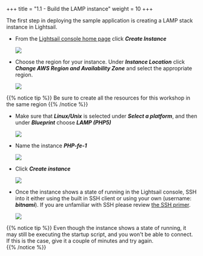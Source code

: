 +++
title = "1.1 - Build the LAMP instance"
weight = 10
+++

The first step in deploying the sample application is creating a LAMP stack instance in Lightsail. 

* From the <a href="https://lightsail.aws.amazon.com/ls/webapp/home/" target="_blank">Lightsail console home page</a> click ***Create Instance***

    ![](../../images/1-1-1.jpg?classes=border)

* Choose the region for your instance. Under ***Instance Location*** click ***Change AWS Region and Availability Zone*** and select the appropriate region. 

    ![](../../images/region.jpg?classes=border)

{{% notice tip %}}
Be sure to create all the resources for this workshop in the same region
{{% /notice %}}

* Make sure that ***Linux/Unix*** is selected under ***Select a platform***, and then under ***Blueprint*** choose ***LAMP (PHP5)***
    
    ![](../../images/lamp-blueprint.jpg?classes=border)


* Name the instance ***PHP-fe-1***

    ![](../../images/lamp-name.jpg?classes=border)

* Click ***Create instance***

    ![](../../images/lamp-create.jpg?classes=border)

* Once the instance shows a state of running in the Lightsail console, SSH into it either using the built in SSH client or using your own (username: ***bitnami***). If you are unfamiliar with SSH please review <a href="../../prerequisites.html" target="_blank">the SSH primer</a>. 

     ![](../../images/lamp-running.jpg?classes=border)

{{% notice tip %}} 
Even though the instance shows a state of running, it may still be executing the startup script, and you won't be able to connect. If this is the case, give it a couple of minutes and try again. \
{{% /notice %}}
